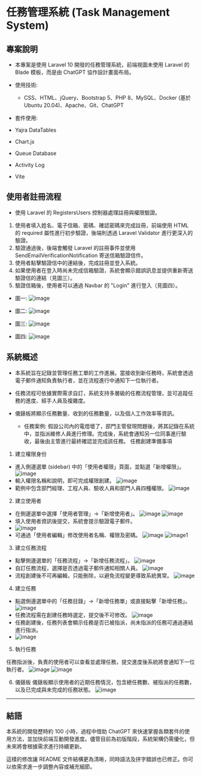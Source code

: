 # 任務管理系統 (Task Management System)

## 專案說明

-   本專案是使用 Laravel 10 開發的任務管理系統，前端視圖未使用 Laravel 的 Blade 模板，而是由 ChatGPT 協作設計畫面布局。

-   使用技術:

    -   CSS、HTML、jQuery、Bootstrap 5、PHP 8、MySQL、Docker (基於 Ubuntu 20.04)、Apache、Git、ChatGPT

-   套件使用:
-   Yajra DataTables
-   Chart.js
-   Queue Database
-   Activity Log
-   Vite

## 使用者註冊流程

-   使用 Laravel 的 RegistersUsers 控制器處理註冊與權限驗證。

1. 使用者填入姓名、電子信箱、密碼、確認密碼來完成註冊，前端使用 HTML 的 required 屬性進行初步驗證，後端則透過 Laravel Validator 進行更深入的驗證。
2. 驗證通過後，後端會觸發 Laravel 的註冊事件並使用 SendEmailVerificationNotification 寄送信箱驗證信件。
3. 使用者點擊驗證信中的連結後，完成註冊並登入系統。
4. 如果使用者在登入時尚未完成信箱驗證，系統會顯示錯誤訊息並提供重新寄送驗證信的連結（見圖三）。
5. 驗證信箱後，使用者可以通過 Navbar 的 "Login" 進行登入（見圖四）。

-   圖一:
    ![image](https://github.com/user-attachments/assets/bc989880-c78b-4b24-9b01-0286863cbaf6)

-   圖二:
    ![image](https://github.com/user-attachments/assets/e982ef46-f2e4-4a2f-b8ec-bdce8fc53320)

-   圖三:
    ![image](https://github.com/user-attachments/assets/ea9783ed-0ab4-4942-8ecb-40d72d30d94d)

-   圖四:
   ![image](https://github.com/user-attachments/assets/cf325709-aad3-407a-9ca6-e57e8c94c5dd)

## 系統概述

-   本系統旨在記錄並管理任務工單的工作進展。當接收到新任務時，系統會透過電子郵件通知負責執行者，並在流程進行中通知下一位執行者。

-   任務流程可依據實際需求自訂，系統支持多層級的任務流程管理，並可追蹤任務的進度、經手人員及複雜度。

-   儀錶板將顯示任務數量、收到的任務數量，以及個人工作效率等資訊。

    -   任務案例: 假設公司內的電燈壞了，部門主管發現問題後，將其記錄在系統中，並指派維修人員進行修理。完成後，系統會通知另一位同事進行驗收，最後由主管進行最終確認並完成該任務。
        任務創建準備事項

1. 建立權限身份

-   進入側邊選單 (sidebar) 中的「使用者權限」頁面，並點選「新增權限」。
    ![image](https://github.com/user-attachments/assets/ea867dc2-282e-4bfe-8dec-56c40bc58a32)
-   輸入權限名稱和說明，即可完成權限創建。
    ![image](https://github.com/user-attachments/assets/f290f500-a3c5-41c4-9812-6206b31cd16a)
-   範例中包含部門經理、工程人員、驗收人員和部門人員四種權限。
    ![image](https://github.com/user-attachments/assets/53adf310-86da-42e2-ac69-44a605a1b100)

2. 建立使用者

-   在側邊選單中選擇「使用者管理」->「新增使用者」。
    ![image](https://github.com/user-attachments/assets/82b7e23d-b40f-47d8-9b00-cd4edecb2b41)
    ![image](https://github.com/user-attachments/assets/783c6cec-4442-4639-915c-94bd359cb787)
-   填入使用者資訊後提交，系統會提示驗證電子郵件。
-   ![image](https://github.com/user-attachments/assets/9c09ac97-eb63-4252-bbb3-66ac10295d80)
-   可通過「使用者編輯」修改使用者名稱、權限及密碼。
    ![image](https://github.com/user-attachments/assets/74741c28-f969-4af8-984b-8206d16961bc)
    ![image](https://github.com/user-attachments/assets/aa4e36ca-c8d8-4375-9e26-37a719ba36f1)1

3. 建立任務流程

-   點擊側邊選單的「任務流程」->「新增任務流程」。
    ![image](https://github.com/user-attachments/assets/766f7cce-df62-46b4-85f9-853cd5f7c39a)
-   自訂任務流程，選擇是否透過電子郵件通知相關人員。
    ![image](https://github.com/user-attachments/assets/03c56496-d75c-4ff6-bb42-f7df1e6b53ae)
-   流程創建後不可再編輯，只能刪除，以避免流程變更導致系統異常。
    ![image](https://github.com/user-attachments/assets/a624b1e5-81f7-44a4-9460-d1f1fbf2bed0)

4. 建立任務

-   點選側邊選單中的「任務目錄」->「新增任務單」或直接點擊「新增任務」。
    ![image](https://github.com/user-attachments/assets/f94bbcdf-627c-4b2e-b400-14226ab49d6e)
-   任務流程需在創建任務時選定，提交後不可修改。
    ![image](https://github.com/user-attachments/assets/fb314040-9db4-4af1-aac5-d597b2351ef4)
-   任務創建後，任務列表會顯示任務是否已被指派，尚未指派的任務可通過連結進行指派。
-   ![image](https://github.com/user-attachments/assets/5b966985-2904-46e6-a6e8-f762b27beeef)


5. 執行任務

任務指派後，負責的使用者可以查看並處理任務，提交進度後系統將會通知下一位執行者。
![image](https://github.com/user-attachments/assets/2811646e-12ac-4cb5-8b6e-14263fd7c673)
![image](https://github.com/user-attachments/assets/71661345-1cf1-4327-af1d-a29dc8d0c193)

6. 儀錶板
   儀錶板顯示使用者的近期任務情況，包含總任務數、被指派的任務數，以及已完成與未完成的任務狀態。
![image](https://github.com/user-attachments/assets/2278ba6e-30a7-4285-8062-1f1854acc8e1)

---

## 結語

本系統的開發歷時約 100 小時，過程中借助 ChatGPT 來快速掌握各類套件的使用方法，並加快前端互動開發進度。儘管目前為初版階段，系統架構仍需優化，但未來將會根據需求進行持續更新。

這樣的修改讓 README 文件結構更為清晰，同時語法及拼字錯誤也已修正。你可以依需求進一步調整內容或補充細節。
